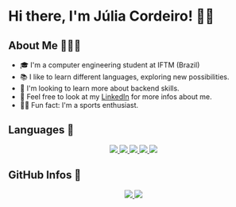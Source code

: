 # Hi there, I'm Júlia Cordeiro! 👋🏻

## About Me 👩🏻‍💻

- 🎓 I'm a computer engineering student at IFTM (Brazil)
- 📚 I like to learn different languages, exploring new possibilities.
- 🌱 I'm looking to learn more about backend skills.
- 📑 Feel free to look at my [LinkedIn](https://www.linkedin.com/in/juliacordeirosilva/) for more infos about me.
- 💪🏻 Fun fact: I'm a sports enthusiast.

## Languages 🔧
<p align="center">
<a href="https://rubyonrails.org/">
  <img src="https://img.shields.io/badge/|-Ruby on Rails-d30001?style=flat&logo=ruby-on-rails&logoColor=d30001"/>
</a>
<a href="https://www.javascript.com/">
  <img src="https://img.shields.io/badge/|-Javascript-fcdc00?style=flat&logo=javascript&logoColor=fcdc00"/>
</a>
<a href="https://nodejs.org/en/">
  <img src="https://img.shields.io/badge/|-Node.JS-026e00?style=flat&logo=node.js&logoColor=73aa62"/>
</a>
<a href="https://www.python.org/">
  <img src="https://img.shields.io/badge/|-Python-3e7bac?style=flat&logo=python&logoColor=3e7bac"/>
</a>
<a href="https://www.java.com/pt-BR/">
  <img src="https://img.shields.io/badge/|-Java-d00000?style=flat&logo=java&logoColor=d00000"/>
</a>
</p>

## GitHub Infos 🔎
<p align="center">
<a href="https://github.com/JuliaCordeiro">
  <img src="https://github-readme-stats.vercel.app/api/top-langs/?username=JuliaCordeiro&theme=radical&layout=compact" />
</a>
<a href="https://github.com/JuliaCordeiro">
  <img src="https://github-readme-stats.vercel.app/api?username=JuliaCordeiro&count_private=true&include_all_commits=true&hide=issues,contribs&theme=radical" />
</a>
</p>